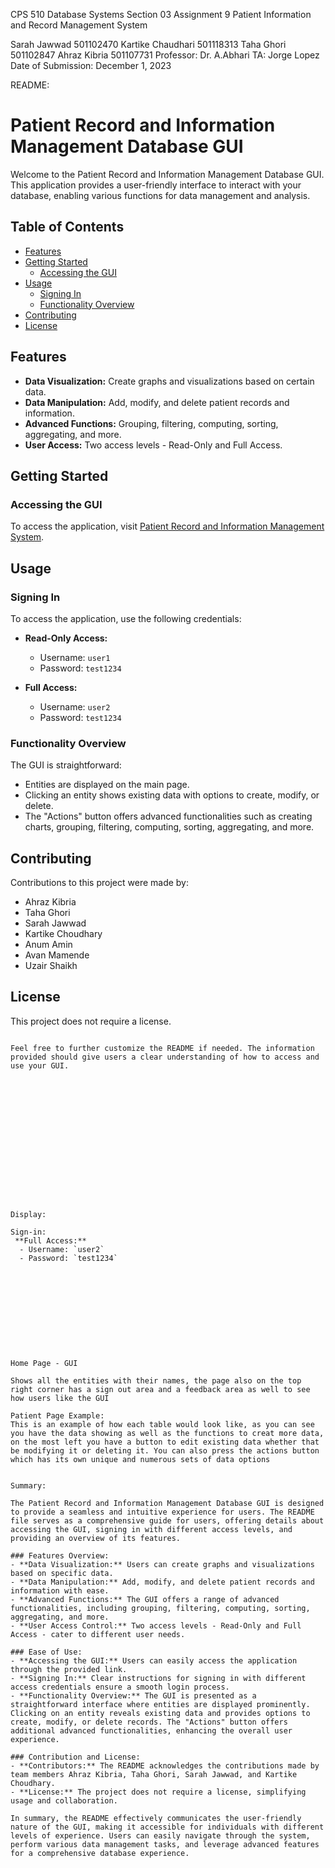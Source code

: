 

CPS 510 Database Systems 
Section 03
Assignment 9
Patient Information and Record Management System






Sarah Jawwad 501102470
Kartike Chaudhari 501118313 
Taha Ghori 501102847
Ahraz Kibria 501107731
Professor: Dr. A.Abhari
TA: Jorge Lopez
Date of Submission: December 1, 2023






README:
# Patient Record and Information Management Database GUI

Welcome to the Patient Record and Information Management Database GUI. This application provides a user-friendly interface to interact with your database, enabling various functions for data management and analysis.

## Table of Contents

- [Features](#features)
- [Getting Started](#getting-started)
  - [Accessing the GUI](#accessing-the-gui)
- [Usage](#usage)
  - [Signing In](#signing-in)
  - [Functionality Overview](#functionality-overview)
- [Contributing](#contributing)
- [License](#license)

## Features

- **Data Visualization:** Create graphs and visualizations based on certain data.
- **Data Manipulation:** Add, modify, and delete patient records and information.
- **Advanced Functions:** Grouping, filtering, computing, sorting, aggregating, and more.
- **User Access:** Two access levels - Read-Only and Full Access.

## Getting Started

### Accessing the GUI

To access the application, visit [Patient Record and Information Management System](https://apex.oracle.com/pls/apex/r/patient_record_information_managment_system/patient/home?session=12571611959982).

## Usage

### Signing In

To access the application, use the following credentials:

- **Read-Only Access:**
  - Username: `user1`
  - Password: `test1234`

- **Full Access:**
  - Username: `user2`
  - Password: `test1234`

### Functionality Overview

The GUI is straightforward:
- Entities are displayed on the main page.
- Clicking an entity shows existing data with options to create, modify, or delete.
- The "Actions" button offers advanced functionalities such as creating charts, grouping, filtering, computing, sorting, aggregating, and more.

## Contributing

Contributions to this project were made by:
- Ahraz Kibria
- Taha Ghori
- Sarah Jawwad
- Kartike Choudhary
- Anum Amin
- Avan Mamende
- Uzair Shaikh

## License

This project does not require a license.

```

Feel free to further customize the README if needed. The information provided should give users a clear understanding of how to access and use your GUI.
















Display:

Sign-in:
 **Full Access:**
  - Username: `user2`
  - Password: `test1234`











Home Page - GUI

Shows all the entities with their names, the page also on the top right corner has a sign out area and a feedback area as well to see how users like the GUI

Patient Page Example:
This is an example of how each table would look like, as you can see you have the data showing as well as the functions to creat more data, on the most left you have a button to edit existing data whether that be modifying it or deleting it. You can also press the actions button which has its own unique and numerous sets of data options


Summary:

The Patient Record and Information Management Database GUI is designed to provide a seamless and intuitive experience for users. The README file serves as a comprehensive guide for users, offering details about accessing the GUI, signing in with different access levels, and providing an overview of its features.

### Features Overview:
- **Data Visualization:** Users can create graphs and visualizations based on specific data.
- **Data Manipulation:** Add, modify, and delete patient records and information with ease.
- **Advanced Functions:** The GUI offers a range of advanced functionalities, including grouping, filtering, computing, sorting, aggregating, and more.
- **User Access Control:** Two access levels - Read-Only and Full Access - cater to different user needs.

### Ease of Use:
- **Accessing the GUI:** Users can easily access the application through the provided link.
- **Signing In:** Clear instructions for signing in with different access credentials ensure a smooth login process.
- **Functionality Overview:** The GUI is presented as a straightforward interface where entities are displayed prominently. Clicking on an entity reveals existing data and provides options to create, modify, or delete records. The "Actions" button offers additional advanced functionalities, enhancing the overall user experience.

### Contribution and License:
- **Contributors:** The README acknowledges the contributions made by team members Ahraz Kibria, Taha Ghori, Sarah Jawwad, and Kartike Choudhary.
- **License:** The project does not require a license, simplifying usage and collaboration.

In summary, the README effectively communicates the user-friendly nature of the GUI, making it accessible for individuals with different levels of experience. Users can easily navigate through the system, perform various data management tasks, and leverage advanced features for a comprehensive database experience.

